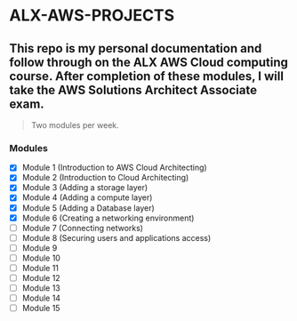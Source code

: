 # ALX-AWS-PROJECTS
## This repo is my personal documentation and follow through on the ALX AWS Cloud computing course. After completion of these modules, I will take the AWS Solutions Architect Associate exam.
> Two modules per week.

### Modules
- [x] Module 1 (Introduction to AWS Cloud Architecting)
- [x] Module 2 (Introduction to Cloud Architecting)
- [x] Module 3 (Adding a storage layer)
- [x] Module 4 (Adding a compute layer)
- [x] Module 5 (Adding a Database layer)
- [x] Module 6 (Creating a networking environment)
- [ ] Module 7 (Connecting networks)
- [ ] Module 8 (Securing users and applications access)
- [ ] Module 9
- [ ] Module 10
- [ ] Module 11
- [ ] Module 12
- [ ] Module 13
- [ ] Module 14
- [ ] Module 15 
